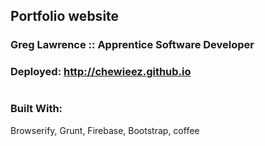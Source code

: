 
## Portfolio website 
### Greg Lawrence :: Apprentice Software Developer 
### Deployed: http://chewieez.github.io


#


### Built With:
Browserify, Grunt, Firebase, Bootstrap, coffee


